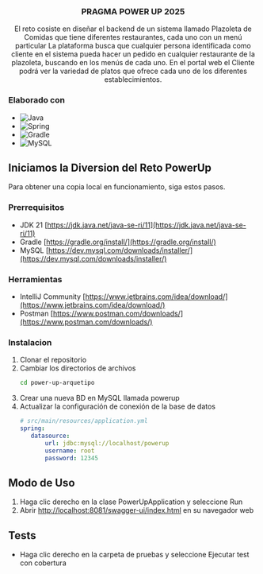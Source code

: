 <br />
<div align="center">
<h3 align="center">PRAGMA POWER UP 2025</h3>
  <p align="center">
    El reto cosiste en diseñar el backend de un sistema llamado Plazoleta de Comidas  que tiene diferentes restaurantes,
    cada uno con un menú particular
    La plataforma busca que cualquier persona identificada como cliente en el sistema pueda hacer un pedido en cualquier 
    restaurante de la plazoleta, buscando en los menús de cada uno. En el portal web el Cliente podrá ver la variedad de platos que ofrece cada uno de los diferentes establecimientos.
</p>
</div>

### Elaborado con

* ![Java](https://img.shields.io/badge/java-%23ED8B00.svg?style=for-the-badge&logo=java&logoColor=white)
* ![Spring](https://img.shields.io/badge/Spring-6DB33F?style=for-the-badge&logo=spring&logoColor=white)
* ![Gradle](https://img.shields.io/badge/Gradle-02303A.svg?style=for-the-badge&logo=Gradle&logoColor=white)
* ![MySQL](https://img.shields.io/badge/MySQL-00000F?style=for-the-badge&logo=mysql&logoColor=white)


<!-- GETTING STARTED -->
## Iniciamos la Diversion del Reto PowerUp

Para obtener una copia local en funcionamiento, siga estos pasos.

### Prerrequisitos

* JDK 21 [https://jdk.java.net/java-se-ri/11](https://jdk.java.net/java-se-ri/11)
* Gradle [https://gradle.org/install/](https://gradle.org/install/)
* MySQL [https://dev.mysql.com/downloads/installer/](https://dev.mysql.com/downloads/installer/)

### Herramientas
* IntelliJ Community [https://www.jetbrains.com/idea/download/](https://www.jetbrains.com/idea/download/)
* Postman [https://www.postman.com/downloads/](https://www.postman.com/downloads/)

### Instalacion

1. Clonar el repositorio
2. Cambiar los directorios de archivos
   ```sh
   cd power-up-arquetipo
   ```
3. Crear una nueva BD en MySQL llamada powerup
4. Actualizar la configuración de conexión de la base de datos
   ```yml
   # src/main/resources/application.yml   
   spring:
      datasource:
          url: jdbc:mysql://localhost/powerup
          username: root
          password: 12345
   ```

<!-- Modo de Uso -->
## Modo de Uso

1. Haga clic derecho en la clase PowerUpApplication y seleccione  Run
2. Abrir [http://localhost:8081/swagger-ui/index.html](http://localhost:8081/swagger-ui/index.html) en su navegador web

<!-- ROADMAP -->
## Tests

- Haga clic derecho en la carpeta de pruebas y seleccione Ejecutar test con cobertura


